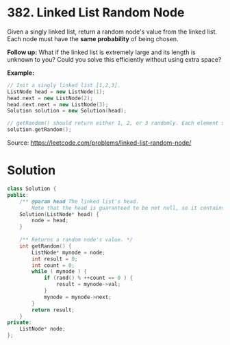 # 382. Linked List Random Node

Given a singly linked list, return a random node's value from the linked list. Each node must have the **same probability** of being chosen.

**Follow up:**
What if the linked list is extremely large and its length is unknown to you? Could you solve this efficiently without using extra space?

**Example:**

```c++
// Init a singly linked list [1,2,3].
ListNode head = new ListNode(1);
head.next = new ListNode(2);
head.next.next = new ListNode(3);
Solution solution = new Solution(head);

// getRandom() should return either 1, 2, or 3 randomly. Each element should have equal probability of returning.
solution.getRandom();
```

Source: https://leetcode.com/problems/linked-list-random-node/



# Solution

```c++
class Solution {
public:
    /** @param head The linked list's head.
        Note that the head is guaranteed to be not null, so it contains at least one node. */
    Solution(ListNode* head) {
        node = head;
    }
    
    /** Returns a random node's value. */
    int getRandom() {
        ListNode* mynode = node;
        int result = 0;
        int count = 0;
        while ( mynode ) {
            if (rand() % ++count == 0 ) {
                result = mynode->val;
            }
            mynode = mynode->next;
        }
        return result;
    }
private:
    ListNode* node;
};
```


